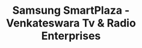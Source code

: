 ---
title: "Samsung SmartPlaza - Venkateswara Tv & Radio Enterprises"
url: /chirala/samsung-smartplaza-venkateswara-tv-and-radio-enterprises/
shop: electronics
---
